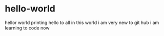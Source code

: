 # hello-world
hellor world printing
hello to all in this world 
i am very new to git hub 
i am learning to code now
